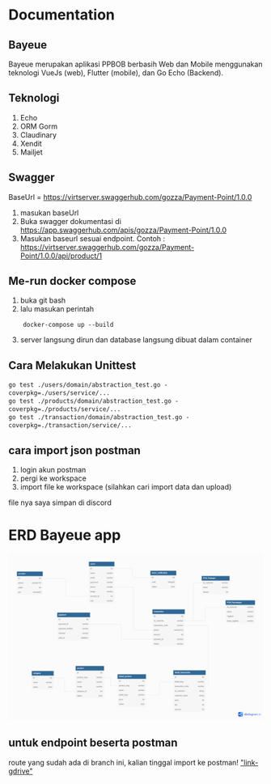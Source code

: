 # Documentation

## Bayeue
Bayeue merupakan aplikasi PPBOB berbasih Web dan Mobile menggunakan teknologi VueJs (web), Flutter (mobile), dan Go Echo (Backend).

## Teknologi
1. Echo 
2. ORM Gorm
3. Claudinary
4. Xendit
5. Mailjet

## Swagger
BaseUrl = https://virtserver.swaggerhub.com/gozza/Payment-Point/1.0.0

1. masukan baseUrl
2. Buka swagger dokumentasi di https://app.swaggerhub.com/apis/gozza/Payment-Point/1.0.0
3. Masukan baseurl sesuai endpoint. Contoh : https://virtserver.swaggerhub.com/gozza/Payment-Point/1.0.0/api/product/1


## Me-run docker compose

1. buka git bash
2. lalu masukan perintah 
```
    docker-compose up --build
```
3. server langsung dirun dan database langsung dibuat dalam container

## Cara Melakukan Unittest
```
go test ./users/domain/abstraction_test.go -coverpkg=./users/service/... 
go test ./products/domain/abstraction_test.go -coverpkg=./products/service/... 
go test ./transaction/domain/abstraction_test.go -coverpkg=./transaction/service/...

```
## cara import json postman
1. login akun postman
2. pergi ke workspace
3. import file ke workspace (silahkan cari import data dan upload)

file nya saya simpan di discord

# ERD Bayeue app
!["erd-bayeue"](./assets/erd/bayeue%20ERD.png)

## untuk endpoint beserta postman
route yang sudah ada di branch ini, kalian tinggal import ke postman!
["link-gdrive"](https://drive.google.com/file/d/1CgzMJpNxILzcdepSIJu6r9wFex1iV7IE/view?usp=sharing)